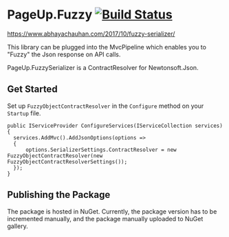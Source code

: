 # PageUp.Fuzzy [![Build Status](https://travis-ci.org/PageUpPeopleOrg/PageUp.FuzzySerializer.svg?branch=master)](https://travis-ci.org/PageUpPeopleOrg/PageUp.FuzzySerializer)

https://www.abhayachauhan.com/2017/10/fuzzy-serializer/

This library can be plugged into the MvcPipeline which enables you to "Fuzzy" the Json response on API calls.

PageUp.FuzzySerializer is a ContractResolver for Newtonsoft.Json.

## Get Started

Set up `FuzzyObjectContractResolver` in the `Configure` method on your `Startup` file.

```
public IServiceProvider ConfigureServices(IServiceCollection services)
{
  services.AddMvc().AddJsonOptions(options =>
  {
      options.SerializerSettings.ContractResolver = new FuzzyObjectContractResolver(new FuzzyObjectContractResolverSettings());
  });
}
```

## Publishing the Package

The package is hosted in NuGet. Currently, the package version has to be incremented manually, and the package manually uploaded to NuGet gallery.
